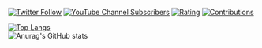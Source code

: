 [![Twitter Follow](https://img.shields.io/twitter/follow/IkedaAkihira?style=social)](https://twitter.com/ikedaakihira)
[![YouTube Channel Subscribers](https://img.shields.io/youtube/channel/subscribers/UCYelN3VfU8xutHcyTguaorg?style=social)](https://youtube.com/channel/UCYelN3VfU8xutHcyTguaorg)
[![Rating](https://badgen.org/img/atcoder/IkedaAkihira/rating/algorithm?style=plastic)](https://atcoder.jp/users/IkedaAkihira?contestType=algo)
[![Contributions](https://badgen.org/img/qiita/IkedaAkihira/contributions?style=plastic)](https://qiita.com/IkedaAkihira)

[![Top Langs](https://github-readme-stats.vercel.app/api/top-langs/?username=ikedaakihira&layout=compact)](https://github.com/anuraghazra/github-readme-stats)  
![Anurag's GitHub stats](https://github-readme-stats.vercel.app/api?username=ikedaakihira&show_icons=true)

